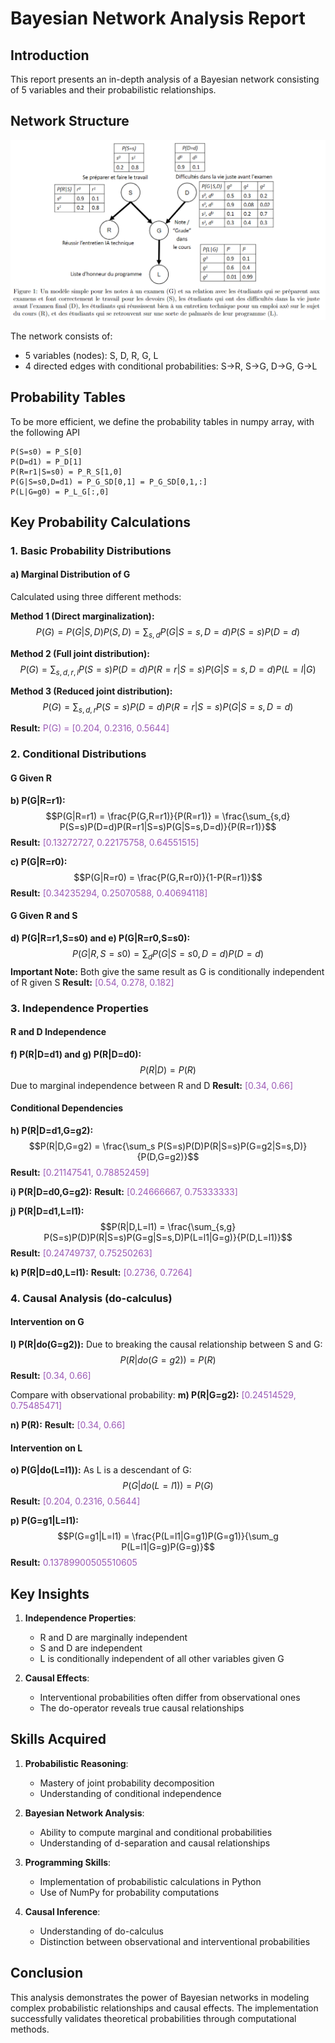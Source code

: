 # Bayesian Network Analysis Report

## Introduction
This report presents an in-depth analysis of a Bayesian network consisting of 5 variables and their probabilistic relationships.

## Network Structure
![Bayesian Network](bayesian_network.png)

The network consists of:
- 5 variables (nodes): S, D, R, G, L
- 4 directed edges with conditional probabilities: S→R, S→G, D→G, G→L

## Probability Tables
To be more efficient, we define the probability tables in numpy array, with the following API

```
P(S=s0) = P_S[0]
P(D=d1) = P_D[1]
P(R=r1|S=s0) = P_R_S[1,0]
P(G|S=s0,D=d1) = P_G_SD[0,1] = P_G_SD[0,1,:]
P(L|G=g0) = P_L_G[:,0]
```

## Key Probability Calculations

### 1. Basic Probability Distributions

#### a) Marginal Distribution of G
Calculated using three different methods:

**Method 1 (Direct marginalization):**
$$P(G) = P(G|S,D)P(S,D) = \sum_{s,d} P(G|S=s,D=d)P(S=s)P(D=d)$$

**Method 2 (Full joint distribution):**
$$P(G) = \sum_{s,d,r,l} P(S=s)P(D=d)P(R=r|S=s)P(G|S=s,D=d)P(L=l|G)$$

**Method 3 (Reduced joint distribution):**
$$P(G) = \sum_{s,d,r} P(S=s)P(D=d)P(R=r|S=s)P(G|S=s,D=d)$$

**Result:** <span style="color: #9B59B6">P(G) = [0.204, 0.2316, 0.5644]</span>

### 2. Conditional Distributions

#### G Given R
**b) P(G|R=r1):**
$$P(G|R=r1) = \frac{P(G,R=r1)}{P(R=r1)} = \frac{\sum_{s,d} P(S=s)P(D=d)P(R=r1|S=s)P(G|S=s,D=d)}{P(R=r1)}$$
**Result:** <span style="color: #9B59B6">[0.13272727, 0.22175758, 0.64551515]</span>

**c) P(G|R=r0):**
$$P(G|R=r0) = \frac{P(G,R=r0)}{1-P(R=r1)}$$
**Result:** <span style="color: #9B59B6">[0.34235294, 0.25070588, 0.40694118]</span>

#### G Given R and S
**d) P(G|R=r1,S=s0) and e) P(G|R=r0,S=s0):**
$$P(G|R,S=s0) = \sum_d P(G|S=s0,D=d)P(D=d)$$
**Important Note:** Both give the same result as G is conditionally independent of R given S
**Result:** <span style="color: #9B59B6">[0.54, 0.278, 0.182]</span>

### 3. Independence Properties

#### R and D Independence
**f) P(R|D=d1) and g) P(R|D=d0):**
$$P(R|D) = P(R)$$ 
Due to marginal independence between R and D
**Result:** <span style="color: #9B59B6">[0.34, 0.66]</span>

#### Conditional Dependencies
**h) P(R|D=d1,G=g2):**
$$P(R|D,G=g2) = \frac{\sum_s P(S=s)P(D)P(R|S=s)P(G=g2|S=s,D)}{P(D,G=g2)}$$
**Result:** <span style="color: #9B59B6">[0.21147541, 0.78852459]</span>

**i) P(R|D=d0,G=g2):**
**Result:** <span style="color: #9B59B6">[0.24666667, 0.75333333]</span>

**j) P(R|D=d1,L=l1):**
$$P(R|D,L=l1) = \frac{\sum_{s,g} P(S=s)P(D)P(R|S=s)P(G=g|S=s,D)P(L=l1|G=g)}{P(D,L=l1)}$$
**Result:** <span style="color: #9B59B6">[0.24749737, 0.75250263]</span>

**k) P(R|D=d0,L=l1):**
**Result:** <span style="color: #9B59B6">[0.2736, 0.7264]</span>

### 4. Causal Analysis (do-calculus)

#### Intervention on G
**l) P(R|do(G=g2)):**
Due to breaking the causal relationship between S and G:
$$P(R|do(G=g2)) = P(R)$$
**Result:** <span style="color: #9B59B6">[0.34, 0.66]</span>

Compare with observational probability:
**m) P(R|G=g2):** <span style="color: #9B59B6">[0.24514529, 0.75485471]</span>

**n) P(R):**
**Result:** <span style="color: #9B59B6">[0.34, 0.66]</span>

#### Intervention on L
**o) P(G|do(L=l1)):**
As L is a descendant of G:
$$P(G|do(L=l1)) = P(G)$$
**Result:** <span style="color: #9B59B6">[0.204, 0.2316, 0.5644]</span>

**p) P(G=g1|L=l1):**
$$P(G=g1|L=l1) = \frac{P(L=l1|G=g1)P(G=g1)}{\sum_g P(L=l1|G=g)P(G=g)}$$
**Result:** <span style="color: #9B59B6">0.13789900505510605</span>

## Key Insights

1. **Independence Properties**:
   - R and D are marginally independent
   - S and D are independent
   - L is conditionally independent of all other variables given G

2. **Causal Effects**:
   - Interventional probabilities often differ from observational ones
   - The do-operator reveals true causal relationships

## Skills Acquired

1. **Probabilistic Reasoning**:
   - Mastery of joint probability decomposition
   - Understanding of conditional independence

2. **Bayesian Network Analysis**:
   - Ability to compute marginal and conditional probabilities
   - Understanding of d-separation and causal relationships

3. **Programming Skills**:
   - Implementation of probabilistic calculations in Python
   - Use of NumPy for probability computations

4. **Causal Inference**:
   - Understanding of do-calculus
   - Distinction between observational and interventional probabilities

## Conclusion
This analysis demonstrates the power of Bayesian networks in modeling complex probabilistic relationships and causal effects. The implementation successfully validates theoretical probabilities through computational methods.
